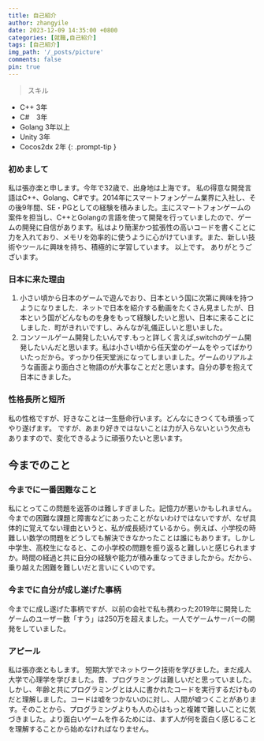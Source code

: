 ```yaml
---
title: 自己紹介
author: zhangyile
date: 2023-12-09 14:35:00 +0800
categories: [就職,自己紹介]
tags: [自己紹介]
img_path: '/_posts/picture'
comments: false
pin: true
---
```


> スキル
- C++ 3年
- C#　3年
- Golang 3年以上
- Unity 3年
- Cocos2dx 2年
{: .prompt-tip }


### 初めまして
私は張亦楽と申します。今年で32歳で、出身地は上海です。
私の得意な開発言語はC++、Golang、C#です。2014年にスマートフォンゲーム業界に入社し、その後9年間、SE・PGとしての経験を積みました。主にスマートフォンゲームの案件を担当し、C++とGolangの言語を使って開発を行っていましたので、ゲームの開発に自信があります。私はより簡潔かつ拡張性の高いコードを書くことに力を入れており、メモリを効率的に使うように心がけています。また、新しい技術やツールに興味を持ち、積極的に学習しています。
以上です。
ありがとうございます。

### 日本に来た理由
1. 小さい頃から日本のゲームで遊んでおり、日本という国に次第に興味を持つようになりました．ネットで日本を紹介する動画をたくさん見ましたが、日本という国がどんなものを身をもって経験したいと思い、日本に来ることにしました．町がきれいですし、みんなが礼儀正しいと思いました。
2. コンソールゲーム開発したいんです.もっと詳しく言えば,switchのゲーム開発したいんだと思います。私は小さい頃から任天堂のゲームをやってばかりいたっだから。すっかり任天堂派になってしまいました。ゲームのリアルような画面より面白さと物語のが大事なことだと思います。自分の夢を抱えて日本にきました。

### 性格長所と短所
私の性格ですが、好きなことは一生懸命行います。どんなにきつくても頑張ってやり遂げます。
ですが、あまり好きではないことは力が入らないという欠点もありますので、変化できるように頑張りたいと思います。

## 今までのこと
### 今までに一番困難なこと
私にとってこの問題を返答のは難しすぎました。記憶力が悪いかもしれません。今までの困難な課題と障害などにあったことがないわけではないですが、なぜ具体的に覚えてない理由というと、私が成長続けているから。例えば、小学校の時難しい数学の問題をどうしても解決できなかったことは誰にもあります。しかし中学生、高校生になると、この小学校の問題を振り返ると難しいと感じられますか。時間の経過と共に自分の経験や能力が積み重なってきましたから。だから、乗り越えた困難を難しいだと言いにくいのです。


### 今までに自分が成し遂げた事柄
今までに成し遂げた事柄ですが、以前の会社で私も携わった2019年に開発したゲームのユーザー数「すう」は250万を超えました。一人でゲームサーバーの開発をしていました。


### アピール
私は張亦楽ともします。
短期大学でネットワーク技術を学びました。まだ成人大学で心理学を学びました。昔、プログラミングは難しいだと思っていました。しかし、年齢と共にプログラミングとは人に書かれたコードを実行するだけものだと理解しました。コードは嘘をつかないのに対し、人間が嘘つくことがあります。そのことから、プログラミングよりも人の心はもっと複雑で難しいことに気づきました。より面白いゲームを作るためには、まず人が何を面白く感じることを理解することから始めなければなりません。